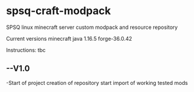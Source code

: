 # spsq-craft-modpack
SPSQ linux minecraft server custom modpack and resource repository

Current versions
minecraft java 1.16.5
forge-36.0.42

Instructions:
tbc

--V1.0
---------
-Start of project
  creation of repository
  start import of working tested mods
